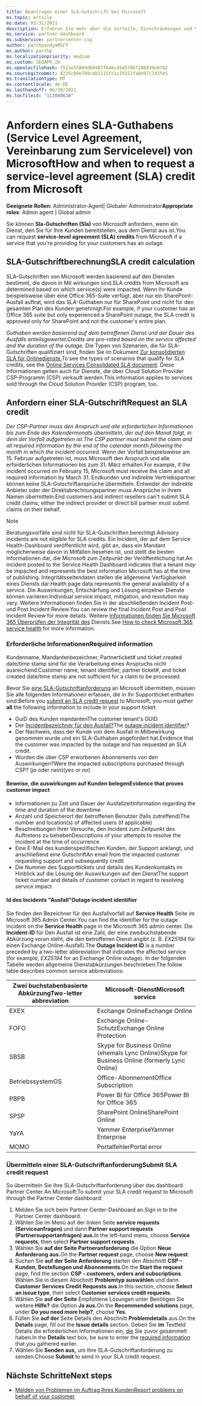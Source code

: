 ```yaml
---
title: Beantragen einer SLA-Gutschrift bei Microsoft
ms.topic: article
ms.date: 03/31/2021
description: Erfahren Sie mehr über die Vorteile, Einschränkungen und Verfahren zum Anfordern eines Sla-Guthabens (Service Level Agreement, SLA) von Microsoft, wenn Für Ihre Kunden ein Dienstausfälle vor sich geht.
ms.service: partner-dashboard
ms.subservice: partnercenter-csp
author: parthpandyaMSFT
ms.author: parthp
ms.localizationpriority: medium
ms.custom: SEOAPR.20
ms.openlocfilehash: f521e55869d60987fb46cd5d570bf206939e0782
ms.sourcegitcommit: 8235c89e789cdb5115fc1c19151fa8e97c743fe5
ms.translationtype: MT
ms.contentlocale: de-DE
ms.lasthandoff: 06/30/2021
ms.locfileid: "113080638"
---
```

# <a name="how-and-when-to-request-a-service-level-agreement-sla-credit-from-microsoft"></a><span data-ttu-id="f4da2-103">Anfordern eines SLA-Guthabens (Service Level Agreement, Vereinbarung zum Servicelevel) von Microsoft</span><span class="sxs-lookup"><span data-stu-id="f4da2-103">How and when to request a service-level agreement (SLA) credit from Microsoft</span></span>

<span data-ttu-id="f4da2-104">**Geeignete Rollen:** Administrator-Agent| Globaler Administrator</span><span class="sxs-lookup"><span data-stu-id="f4da2-104">**Appropriate roles**: Admin agent | Global admin</span></span>

<span data-ttu-id="f4da2-105">Sie können **Sla-Gutschriften (Sla)** von Microsoft anfordern, wenn ein Dienst, den Sie für Ihre Kunden bereitstellen, aus dem Dienst aus ist.</span><span class="sxs-lookup"><span data-stu-id="f4da2-105">You can request **service-level agreement (SLA) credits** from Microsoft if a service that you're providing for your customers has an outage.</span></span>

## <a name="sla-credit-calculation"></a><span data-ttu-id="f4da2-106">SLA-Gutschriftberechnung</span><span class="sxs-lookup"><span data-stu-id="f4da2-106">SLA credit calculation</span></span>

<span data-ttu-id="f4da2-107">SLA-Gutschriften von Microsoft werden basierend auf den Diensten bestimmt, die davon in Mit wirkungen sind.</span><span class="sxs-lookup"><span data-stu-id="f4da2-107">SLA credits from Microsoft are determined based on which service(s) were impacted.</span></span> <span data-ttu-id="f4da2-108">Wenn Ihr Kunde beispielsweise über eine Office 365-Suite verfügt, aber nur ein SharePoint-Ausfall auftrat, wird das SLA-Guthaben nur für SharePoint und nicht für den gesamten Plan des Kunden genehmigt.</span><span class="sxs-lookup"><span data-stu-id="f4da2-108">For example, if your customer has an Office 365 suite but only experienced a SharePoint outage, the SLA credit is approved only for SharePoint and not the customer's entire plan.</span></span>

<span data-ttu-id="f4da2-109">*Guthaben werden basierend auf dem betroffenen Dienst und der Dauer des Ausfalls anteilsgewertet.*</span><span class="sxs-lookup"><span data-stu-id="f4da2-109">*Credits are pro-rated based on the service affected and the duration of the outage.*</span></span> <span data-ttu-id="f4da2-110">Die Typen von Szenarien, die für SLA-Gutschriften qualifiziert sind, finden Sie im Dokument [Zur konsolidierten SLA für Onlinedienste.](http://www.microsoftvolumelicensing.com/DocumentSearch.aspx?Mode=3&DocumentTypeId=37)</span><span class="sxs-lookup"><span data-stu-id="f4da2-110">To see the types of scenarios that qualify for SLA credits, see the [Online Services Consolidated SLA document](http://www.microsoftvolumelicensing.com/DocumentSearch.aspx?Mode=3&DocumentTypeId=37).</span></span> <span data-ttu-id="f4da2-111">Diese Informationen gelten auch für Dienste, die über Cloud Solution Provider CSP-Programm (CSP) verkauft werden.</span><span class="sxs-lookup"><span data-stu-id="f4da2-111">This information applies to services sold through the Cloud Solution Provider (CSP) program, too.</span></span>


## <a name="request-an-sla-credit"></a><span data-ttu-id="f4da2-112">Anfordern einer SLA-Gutschrift</span><span class="sxs-lookup"><span data-stu-id="f4da2-112">Request an SLA credit</span></span>

<span data-ttu-id="f4da2-113">*Der CSP-Partner muss den Anspruch und alle erforderlichen Informationen bis zum Ende des Kalendermonats übermitteln, der auf den Monat folgt, in dem der Vorfall aufgetreten ist.*</span><span class="sxs-lookup"><span data-stu-id="f4da2-113">*The CSP partner must submit the claim and all required information by the end of the calendar month following the month in which the incident occurred.*</span></span> <span data-ttu-id="f4da2-114">Wenn der Vorfall beispielsweise am 15. Februar aufgetreten ist, muss Microsoft den Anspruch und alle erforderlichen Informationen bis zum 31. März erhalten.</span><span class="sxs-lookup"><span data-stu-id="f4da2-114">For example, if the incident occurred on February 15, Microsoft must receive the claim and all required information by March 31.</span></span> <span data-ttu-id="f4da2-115">Endkunden und indirekte Vertriebspartner können keine SLA-Gutschriftansprüche übermitteln. Entweder der indirekte Anbieter oder der Direktabrechnungspartner muss Ansprüche in ihrem Namen übermitteln.</span><span class="sxs-lookup"><span data-stu-id="f4da2-115">End customers and indirect resellers can't submit SLA credit claims; either the indirect provider or direct bill partner must submit claims on their behalf.</span></span>

> [!NOTE]
> <span data-ttu-id="f4da2-116">Beratungsvorfälle sind nicht für SLA-Gutschriften berechtigt.</span><span class="sxs-lookup"><span data-stu-id="f4da2-116">Advisory incidents are not eligible for SLA credits.</span></span> <span data-ttu-id="f4da2-117">Ein Incident, der auf dem Service Health-Dashboard  veröffentlicht wird, gibt an, dass ein Mandant möglicherweise davon in Mitfällen besehen ist, und stellt die besten Informationen dar, die Microsoft zum Zeitpunkt der Veröffentlichung hat.</span><span class="sxs-lookup"><span data-stu-id="f4da2-117">An incident posted to the Service Health Dashboard indicates that a tenant *may* be impacted and represents the best information Microsoft has at the time of publishing.</span></span> <span data-ttu-id="f4da2-118">Integritätsseitendaten stellen die allgemeine Verfügbarkeit eines Diensts dar.</span><span class="sxs-lookup"><span data-stu-id="f4da2-118">Health page data represents the general availability of a service.</span></span> <span data-ttu-id="f4da2-119">Die Auswirkungen, Entschärfung und Lösung einzelner Dienste können variieren.</span><span class="sxs-lookup"><span data-stu-id="f4da2-119">Individual service impact, mitigation, and resolution may vary.</span></span> <span data-ttu-id="f4da2-120">Weitere Informationen finden Sie in der abschließenden Incident Post- und Post Incident Review.</span><span class="sxs-lookup"><span data-stu-id="f4da2-120">You can review the final Incident Post and Post Incident Review for more details.</span></span> <span data-ttu-id="f4da2-121">Weitere [Informationen finden Sie Microsoft 365 Überprüfen der Integrität des](/microsoft-365/enterprise/view-service-health#incidents-and-advisories) Diensts.</span><span class="sxs-lookup"><span data-stu-id="f4da2-121">See [How to check Microsoft 365 service health](/microsoft-365/enterprise/view-service-health#incidents-and-advisories) for more information.</span></span>

### <a name="required-information"></a><span data-ttu-id="f4da2-122">Erforderliche Informationen</span><span class="sxs-lookup"><span data-stu-id="f4da2-122">Required information</span></span>

<span data-ttu-id="f4da2-123">Kundenname, Mandantenbezeichner, Partnerticket# und ticket created date/time stamp sind für die Verarbeitung eines Anspruchs nicht ausreichend.</span><span class="sxs-lookup"><span data-stu-id="f4da2-123">Customer name, tenant identifier, partner ticket#, and ticket created date/time stamp are not sufficient for a claim to be processed.</span></span>

<span data-ttu-id="f4da2-124">Bevor Sie [eine SLA-Gutschriftanforderung](#submit-sla-credit-request) an  Microsoft übermitteln, müssen Sie alle folgenden Informationen erfassen, die in Ihr Supportticket enthalten sind:</span><span class="sxs-lookup"><span data-stu-id="f4da2-124">Before you [submit an SLA credit request](#submit-sla-credit-request) to Microsoft, you must gather **all** the following information to include in your support ticket:</span></span>

- <span data-ttu-id="f4da2-125">GuiD des Kunden mandanten</span><span class="sxs-lookup"><span data-stu-id="f4da2-125">The customer tenant's GUID</span></span>
- <span data-ttu-id="f4da2-126">Der [Incidentbezeichner für den Ausfall?](#outage-incident-identifier)</span><span class="sxs-lookup"><span data-stu-id="f4da2-126">The [outage incident identifier](#outage-incident-identifier)?</span></span>
- <span data-ttu-id="f4da2-127">Der Nachweis, dass der Kunde von dem Ausfall in Mitbewirkung genommen wurde und ein SLA-Guthaben angefordert hat.</span><span class="sxs-lookup"><span data-stu-id="f4da2-127">Evidence that the customer was impacted by the outage and has requested an SLA credit.</span></span>
- <span data-ttu-id="f4da2-128">Wurden die über CSP erworbenen Abonnements von den Auswirkungen?</span><span class="sxs-lookup"><span data-stu-id="f4da2-128">Were the impacted subscriptions purchased through CSP?</span></span> <span data-ttu-id="f4da2-129">(*ja* oder *nein*)</span><span class="sxs-lookup"><span data-stu-id="f4da2-129">(*yes* or *no*)</span></span>

#### <a name="evidence-that-proves-customer-impact"></a><span data-ttu-id="f4da2-130">Beweise, die auswirkungen auf Kunden belegen</span><span class="sxs-lookup"><span data-stu-id="f4da2-130">Evidence that proves customer impact</span></span>

- <span data-ttu-id="f4da2-131">Informationen zu Zeit und Dauer der Ausfallzeit</span><span class="sxs-lookup"><span data-stu-id="f4da2-131">Information regarding the time and duration of the downtime</span></span>
- <span data-ttu-id="f4da2-132">Anzahl und Speicherort der betroffenen Benutzer (falls zutreffend)</span><span class="sxs-lookup"><span data-stu-id="f4da2-132">The number and location(s) of affected users (if applicable)</span></span>
- <span data-ttu-id="f4da2-133">Beschreibungen Ihrer Versuche, den Incident zum Zeitpunkt des Auftretens zu beheben</span><span class="sxs-lookup"><span data-stu-id="f4da2-133">Descriptions of your attempts to resolve the incident at the time of occurrence</span></span>
- <span data-ttu-id="f4da2-134">Eine E-Mail des kundenspezifischen Kunden, der Support anklangt, und anschließend eine Gutschrift</span><span class="sxs-lookup"><span data-stu-id="f4da2-134">An email from the impacted customer requesting support and subsequently credit</span></span>
- <span data-ttu-id="f4da2-135">Die Nummer des Supporttickets und details des Kundenkontakts im Hinblick auf die Lösung der Auswirkungen auf den Dienst</span><span class="sxs-lookup"><span data-stu-id="f4da2-135">The support ticket number and details of customer contact in regard to resolving service impact</span></span>


#### <a name="outage-incident-identifier"></a><span data-ttu-id="f4da2-136">Id des Incidents "Ausfall"</span><span class="sxs-lookup"><span data-stu-id="f4da2-136">Outage incident identifier</span></span>

<span data-ttu-id="f4da2-137">Sie finden den Bezeichner für den Ausfallvorfall auf **Service Health** Seite im Microsoft 365 Admin Center.</span><span class="sxs-lookup"><span data-stu-id="f4da2-137">You can find the identifier for the outage incident on the **Service Health** page in the Microsoft 365 admin center.</span></span> <span data-ttu-id="f4da2-138">Die **Incident-ID** für Den Ausfall ist eine Zahl, der eine zweibuchstabende Abkürzung voran steht, die den betroffenen Dienst angibt (z. B. *EX25194* für einen Exchange Online-Ausfall).</span><span class="sxs-lookup"><span data-stu-id="f4da2-138">The **Outage Incident ID** is a number preceded by a two-letter abbreviation that indicates the affected service (for example, *EX25194* for an Exchange Online outage).</span></span> <span data-ttu-id="f4da2-139">In der folgenden Tabelle werden allgemeine Dienstabkürzungen beschrieben:</span><span class="sxs-lookup"><span data-stu-id="f4da2-139">The follow table describes common service abbreviations:</span></span>

| <span data-ttu-id="f4da2-140">Zwei buchstabenbasierte Abkürzung</span><span class="sxs-lookup"><span data-stu-id="f4da2-140">Two-letter abbreviation</span></span> | <span data-ttu-id="f4da2-141">Microsoft-Dienst</span><span class="sxs-lookup"><span data-stu-id="f4da2-141">Microsoft service</span></span> |
| ----------------------- | ----------------- |
| <span data-ttu-id="f4da2-142">EX</span><span class="sxs-lookup"><span data-stu-id="f4da2-142">EX</span></span> | <span data-ttu-id="f4da2-143">Exchange Online</span><span class="sxs-lookup"><span data-stu-id="f4da2-143">Exchange Online</span></span> |
| <span data-ttu-id="f4da2-144">FO</span><span class="sxs-lookup"><span data-stu-id="f4da2-144">FO</span></span> | <span data-ttu-id="f4da2-145">Exchange Online-Schutz</span><span class="sxs-lookup"><span data-stu-id="f4da2-145">Exchange Online Protection</span></span> |
| <span data-ttu-id="f4da2-146">SB</span><span class="sxs-lookup"><span data-stu-id="f4da2-146">SB</span></span> | <span data-ttu-id="f4da2-147">Skype for Business Online (ehemals Lync Online)</span><span class="sxs-lookup"><span data-stu-id="f4da2-147">Skype for Business Online (formerly Lync Online)</span></span> |
| <span data-ttu-id="f4da2-148">Betriebssystem</span><span class="sxs-lookup"><span data-stu-id="f4da2-148">OS</span></span> | <span data-ttu-id="f4da2-149">Office-Abonnement</span><span class="sxs-lookup"><span data-stu-id="f4da2-149">Office Subscription</span></span> |
| <span data-ttu-id="f4da2-150">PB</span><span class="sxs-lookup"><span data-stu-id="f4da2-150">PB</span></span> | <span data-ttu-id="f4da2-151">Power BI für Office 365</span><span class="sxs-lookup"><span data-stu-id="f4da2-151">Power BI for Office 365</span></span> |
| <span data-ttu-id="f4da2-152">SP</span><span class="sxs-lookup"><span data-stu-id="f4da2-152">SP</span></span> | <span data-ttu-id="f4da2-153">SharePoint Online</span><span class="sxs-lookup"><span data-stu-id="f4da2-153">SharePoint Online</span></span> |
| <span data-ttu-id="f4da2-154">Ya</span><span class="sxs-lookup"><span data-stu-id="f4da2-154">YA</span></span> | <span data-ttu-id="f4da2-155">Yammer Enterprise</span><span class="sxs-lookup"><span data-stu-id="f4da2-155">Yammer Enterprise</span></span> |
| <span data-ttu-id="f4da2-156">MO</span><span class="sxs-lookup"><span data-stu-id="f4da2-156">MO</span></span> | <span data-ttu-id="f4da2-157">Portalfehler</span><span class="sxs-lookup"><span data-stu-id="f4da2-157">Portal error</span></span> |

### <a name="submit-sla-credit-request"></a><span data-ttu-id="f4da2-158">Übermitteln einer SLA-Gutschriftanforderung</span><span class="sxs-lookup"><span data-stu-id="f4da2-158">Submit SLA credit request</span></span>

<span data-ttu-id="f4da2-159">So übermitteln Sie Ihre SLA-Gutschriftanforderung über das dashboard Partner Center An Microsoft:</span><span class="sxs-lookup"><span data-stu-id="f4da2-159">To submit your SLA credit request to Microsoft through the Partner Center dashboard:</span></span>

1. <span data-ttu-id="f4da2-160">Melden Sie sich beim Partner Center-Dashboard an.</span><span class="sxs-lookup"><span data-stu-id="f4da2-160">Sign in to the Partner Center dashboard.</span></span>
2. <span data-ttu-id="f4da2-161">Wählen Sie im Menü auf der linken Seite **service requests (Serviceanfragen)** und dann **Partner support requests (Partnersupportanfragen) aus.**</span><span class="sxs-lookup"><span data-stu-id="f4da2-161">In the left-hand menu, choose **Service requests**, then select **Partner support requests**.</span></span>
3. <span data-ttu-id="f4da2-162">Wählen Sie **auf der Seite Partneranforderung** die Option **Neue Anforderung aus.**</span><span class="sxs-lookup"><span data-stu-id="f4da2-162">On the **Partner request** page, choose **New request**.</span></span>
4. <span data-ttu-id="f4da2-163">Suchen Sie **auf der Seite Anforderung** starten den Abschnitt **CSP – Kunden, Bestellungen und Abonnements**.</span><span class="sxs-lookup"><span data-stu-id="f4da2-163">On the **Start the request** page, find the section **CSP - customers, orders and subscriptions**.</span></span> <span data-ttu-id="f4da2-164">Wählen Sie in diesem Abschnitt **Problemtyp auswählen** und dann **Customer Services Credit Requests aus.**</span><span class="sxs-lookup"><span data-stu-id="f4da2-164">In this section, choose **Select an issue type**, then select **Customer services credit requests**.</span></span>
5. <span data-ttu-id="f4da2-165">Wählen Sie **auf der Seite** Empfohlene Lösungen unter Benötigen Sie weitere **Hilfe?** die Option **Ja aus.**</span><span class="sxs-lookup"><span data-stu-id="f4da2-165">On the **Recommended solutions** page, under **Do you need more help?**, choose **Yes**.</span></span>
6. <span data-ttu-id="f4da2-166">Füllen Sie **auf der** Seite Details den Abschnitt **Problemdetails** aus.</span><span class="sxs-lookup"><span data-stu-id="f4da2-166">On the **Details** page, fill out the **Issue details** section.</span></span> <span data-ttu-id="f4da2-167">Geben Sie **im** Textfeld Details die erforderlichen Informationen ein, [die](#required-information) Sie zuvor gesammelt haben.</span><span class="sxs-lookup"><span data-stu-id="f4da2-167">In the **Details** text box, be sure to enter the [required information](#required-information) that you gathered earlier.</span></span>
7. <span data-ttu-id="f4da2-168">Wählen Sie **Senden aus,** um Ihre SLA-Gutschriftanforderung zu senden.</span><span class="sxs-lookup"><span data-stu-id="f4da2-168">Choose **Submit** to send in your SLA credit request.</span></span>

## <a name="next-steps"></a><span data-ttu-id="f4da2-169">Nächste Schritte</span><span class="sxs-lookup"><span data-stu-id="f4da2-169">Next steps</span></span>

- [<span data-ttu-id="f4da2-170">Melden von Problemen im Auftrag Ihres Kunden</span><span class="sxs-lookup"><span data-stu-id="f4da2-170">Report problems on behalf of your customer</span></span>](report-problems-on-behalf-of-a-customer.md)
